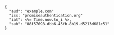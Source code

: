     {
      "aud": "example.com"
      "iss: "promiseauthentication.org"
      "iat": <%= Time.now.to_i %>,
      "sub": "08f57098-dbb6-45fb-8b19-d5213d681c51"
    }

